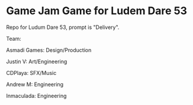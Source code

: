 # Game Jam Game for Ludem Dare 53

Repo for Ludum Dare 53, prompt is "Delivery".


Team:

Asmadi Games: Design/Production 

Justin V: Art/Engineering 

CDPlaya: SFX/Music

Andrew M: Engineering

Inmaculada: Engineering 
